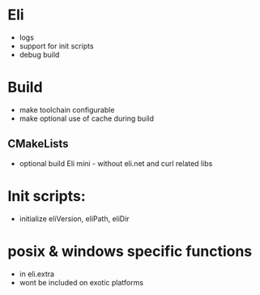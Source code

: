 # Eli
- logs 
- support for init scripts
- debug build

# Build 
- make toolchain configurable
- make optional use of cache during build

## CMakeLists 
- optional build Eli mini - without eli.net and curl related libs 

# Init scripts:
- initialize eliVersion, eliPath, eliDir

# posix & windows specific functions
- in eli.extra
- wont be included on exotic platforms